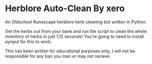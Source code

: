 # Herblore Auto-Clean By xero
An Oldschool Runescape herblore herb cleaning bot written in Python.

Get the herbs out from your bank and run the script to clean the whole inventory of herbs in just 1.12 seconds!
You're going to need to install pynput for this to work.

This has been written for educational purposes only, I will not be responsible for any ban you man or may not recieve.